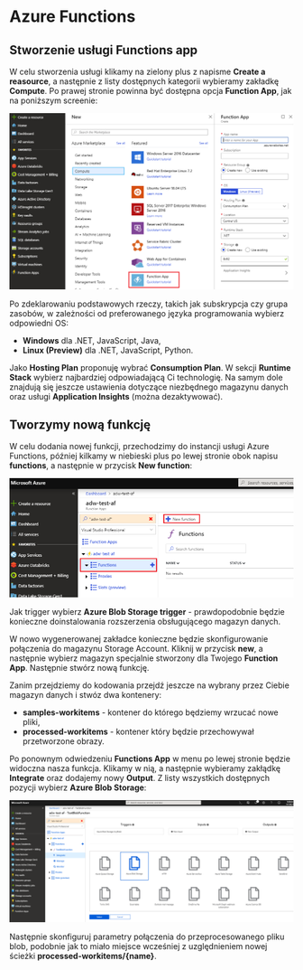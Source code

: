 # Azure Functions
## Stworzenie usługi Functions app

W celu stworzenia usługi klikamy na zielony plus z napisme **Create a reasource**, a następnie z listy dostępnych kategorii wybieramy zakładkę **Compute**. Po prawej stronie powinna być dostępna opcja **Function App**, jak na poniższym screenie:

![](../Imgs/AFCreateFunctionApp.png)

Po zdeklarowaniu podstawowych rzeczy, takich jak subskrypcja czy grupa zasobów, w zależności od preferowanego języka programowania wybierz odpowiedni OS:

- **Windows** dla .NET, JavaScript, Java,
- **Linux (Preview)** dla .NET, JavaScript, Python.

Jako **Hosting Plan** proponuję wybrać **Consumption Plan**. W sekcji **Runtime Stack** wybierz najbardziej odpowiadającą Ci technologię. Na samym dole znajdują się jeszcze ustawienia dotyczące niezbędnego magazynu danych oraz usługi **Application Insights** (można dezaktywować).

## Tworzymy nową funkcję
W celu dodania nowej funkcji, przechodzimy do instancji usługi Azure Functions, później kilkamy w niebieski plus po lewej stronie obok napisu **functions**, a następnie w przycisk **New function**:

![](../Imgs/AFCreateFunction.png)

Jak trigger wybierz **Azure Blob Storage trigger** - prawdopodobnie będzie konieczne doinstalowania rozszerzenia obsługującego magazyn danych.

W nowo wygenerowanej zakładce konieczne będzie skonfigurowanie połączenia do magazynu Storage Account. Kliknij w przycisk **new**, a następnie wybierz magazyn specjalnie stworzony dla Twojego **Function App**. Następnie stwórz nową funkcję. 

Zanim przejdziemy do kodowania przejdź jeszcze na wybrany przez Ciebie magazyn danych i stwóz dwa kontenery:
- **samples-workitems** - kontener do którego będziemy wrzucać nowe pliki,
- **processed-workitems** - kontener który będzie przechowywał przetworzone obrazy.

Po ponownym odwiedzeniu **Functions App** w menu po lewej stronie będzie widoczna nasza funkcja. Klikamy w nią, a następnie wybieramy zakłądkę **Integrate** oraz dodajemy nowy **Output**. Z listy wszystkich dostępnych pozycji wybierz **Azure Blob Storage**:

![](../Imgs/AFConfigureOutput.png)

Następnie skonfiguruj parametry połączenia do przeprocesowanego pliku blob, podobnie jak to miało miejsce wcześniej z uzględnieniem nowej ścieżki **processed-workitems/{name}**.
